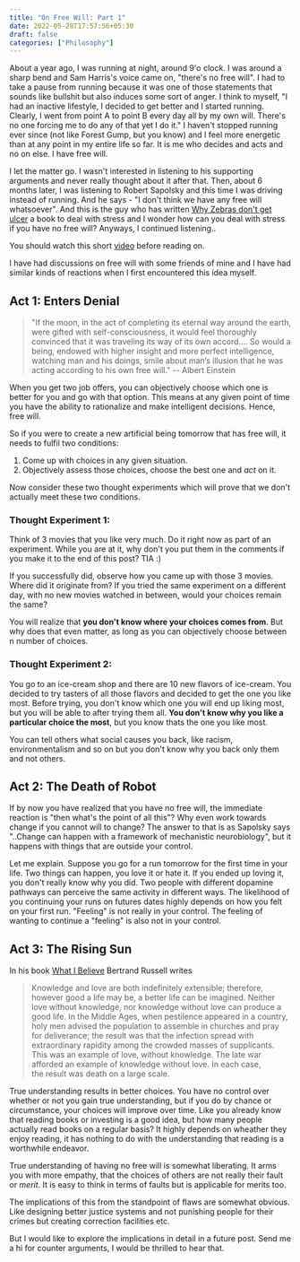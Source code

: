 ```yaml
---
title: "On Free Will: Part 1"
date: 2022-05-28T17:57:56+05:30
draft: false
categories: ["Philosophy"]
---
```



About a year ago, I was running at night, around 9'o clock. I was around a sharp bend and Sam Harris's voice came on, "there's no free will". I had to take a pause from running because it was one of those statements that sounds like bullshit but also induces some sort of anger. I think to myself, "I had an inactive lifestyle, I decided to get better and I started running. Clearly, I went from point A to point B every day all by my own will. There's no one forcing me to do any of that yet I do it."
I haven't stopped running ever since (not like Forest Gump, but you know) and I feel more energetic than at any point in my entire life so far. It is me who decides and acts and no on else. I have free will.

I let the matter go. I wasn't interested in listening to his supporting arguments and never really thought about it after that. Then, about 6 months later, I was listening to Robert Sapolsky and this time I was driving instead of running. And he says - "I don't think we have any free will whatsoever". And this is the guy who has written [Why Zebras don't get ulcer](https://www.goodreads.com/book/show/327.Why_Zebras_Don_t_Get_Ulcers) a book to deal with stress and I wonder how can you deal with stress if you have no free will? Anyways, I continued listening..

You should watch this short [video](https://www.youtube.com/watch?v=RI3JCq9-bbM) before reading on.

I have had discussions on free will with some friends of mine and I have had similar kinds of reactions when I first encountered this idea myself.

## Act 1: Enters Denial
> "If the moon, in the act of completing its eternal way around the earth, were gifted with self-consciousness, it would feel thoroughly convinced that it was traveling its way of its own accord…. So would a being, endowed with higher insight and more perfect intelligence, watching man and his doings, smile about man’s illusion that he was acting according to his own free will." -- Albert Einstein

When you get two job offers, you can objectively choose which one is better for you and go with that option. This means at any given point of time you have the ability to rationalize and make intelligent decisions. Hence, free will.

So if you were to create a new artificial being tomorrow that has free will, it needs to fulfil two conditions:

1. Come up with choices in any given situation.
2. Objectively assess those choices, choose the best one and *act* on it.

Now consider these two thought experiments which will prove that we don't actually meet these two conditions.

### Thought Experiment 1:

Think of 3 movies that you like very much. Do it right now as part of an experiment. While you are at it, why don't you put them in the comments if you make it to the end of this post? TIA :)

If you successfully did, observe how you came up with those 3 movies. Where did it originate from? If you tried the same experiment on a different day, with no new movies watched in between, would your choices remain the same?

You will realize that **you don't know where your choices comes from**. But why does that even matter, as long as you can objectively choose between n number of choices.

### Thought Experiment 2:

You go to an ice-cream shop and there are 10 new flavors of ice-cream. You decided to try tasters of all those flavors and decided to get the one you like most. Before trying, you don't know which one you will end up liking most, but you will be able to after trying them all. **You don't know why you like a particular choice the most**, but you know thats the one you like most.

You can tell others what social causes you back, like racism, environmentalism and so on but you don't know why you back only them and not others.

## Act 2: The Death of Robot

If by now you have realized that you have no free will, the immediate reaction is "then what's the point of all this"? Why even work towards change if you cannot will to change? The answer to that is as Sapolsky says "..Change can happen with a framework of mechanistic neurobiology", but it happens with things that are outside your control.

Let me explain. Suppose you go for a run tomorrow for the first time in your life. Two things can happen, you love it or hate it. If you ended up loving it, you don't really know why you did. Two people with different dopamine pathways can perceive the same activity in different ways. The likelihood of you continuing your runs on futures dates highly depends on how you felt on your first run. "Feeling" is not really in your control. The feeling of wanting to continue a "feeling" is also not in your control.

## Act 3: The Rising Sun

In his book [What I Believe](https://www.goodreads.com/book/show/67354.What_I_Believe) Bertrand Russell writes

> Knowledge and love are both indefinitely extensible; therefore, however good a life may be, a better life can be imagined. Neither love without knowledge, nor knowledge without love can produce a good life. In the Middle Ages, when pestilence appeared in a country, holy men advised the population to assemble in churches and pray for deliverance; the result was that the infection spread with extraordinary rapidity among the crowded masses of supplicants. This was an example of love, without knowledge. The late war afforded an example of knowledge without love. In each case, the result was death on a large scale.

True understanding results in better choices. You have no control over whether or not you gain true understanding, but if you do by chance or circumstance, your choices will improve over time. Like you already know that reading books or investing is a good idea, but how many people actually read books on a regular basis? It highly depends on wheather they enjoy reading, it has nothing to do with the understanding that reading is a worthwhile endeavor.

True understanding of having no free will is somewhat liberating. It arms you with more empathy, that the choices of others are not really their fault or *merit*. It is easy to think in terms of faults but is applicable for merits too.

The implications of this from the standpoint of flaws are somewhat obvious. Like designing better justice systems and not punishing people for their crimes but creating correction facilities etc.

But I would like to explore the implications in detail in a future post. Send me a hi for counter arguments, I would be thrilled to hear that.

